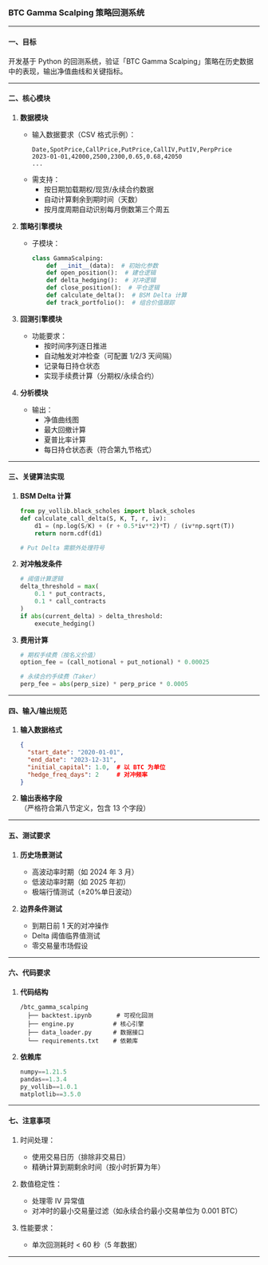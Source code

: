 ### BTC Gamma Scalping 策略回测系统

***

#### **一、目标**

开发基于 Python 的回测系统，验证「BTC Gamma Scalping」策略在历史数据中的表现，输出净值曲线和关键指标。

***

#### **二、核心模块**

1. **数据模块**

   * 输入数据要求（CSV 格式示例）：
     ```csv
     Date,SpotPrice,CallPrice,PutPrice,CallIV,PutIV,PerpPrice
     2023-01-01,42000,2500,2300,0.65,0.68,42050
     ...
     ```
   * 需支持：
     * 按日期加载期权/现货/永续合约数据
     * 自动计算剩余到期时间（天数）
     * 按月度周期自动识别每月倒数第三个周五

2. **策略引擎模块**

   * 子模块：
     ```Python
     class GammaScalping:
         def __init__(data):  # 初始化参数
         def open_position():  # 建仓逻辑
         def delta_hedging():  # 对冲逻辑
         def close_position():  # 平仓逻辑
         def calculate_delta():  # BSM Delta 计算
         def track_portfolio():  # 组合价值跟踪
     ```

3. **回测引擎模块**

   * 功能要求：
     * 按时间序列逐日推进
     * 自动触发对冲检查（可配置 1/2/3 天间隔）
     * 记录每日持仓状态
     * 实现手续费计算（分期权/永续合约）

4. **分析模块**
   * 输出：
     * 净值曲线图
     * 最大回撤计算
     * 夏普比率计算
     * 每日持仓状态表（符合第九节格式）

***

#### **三、关键算法实现**

1. **BSM Delta 计算**

   ```Python
   from py_vollib.black_scholes import black_scholes
   def calculate_call_delta(S, K, T, r, iv):
       d1 = (np.log(S/K) + (r + 0.5*iv**2)*T) / (iv*np.sqrt(T))
       return norm.cdf(d1)

   # Put Delta 需额外处理符号
   ```

2. **对冲触发条件**

   ```Python
   # 阈值计算逻辑
   delta_threshold = max(
       0.1 * put_contracts,
       0.1 * call_contracts
   )
   if abs(current_delta) > delta_threshold:
       execute_hedging()
   ```

3. **费用计算**

   ```Python
   # 期权手续费（按名义价值）
   option_fee = (call_notional + put_notional) * 0.00025

   # 永续合约手续费（Taker）
   perp_fee = abs(perp_size) * perp_price * 0.0005
   ```

***

#### **四、输入/输出规范**

1. **输入数据格式**

   ```JSON
   {
     "start_date": "2020-01-01",
     "end_date": "2023-12-31",
     "initial_capital": 1.0,  # 以 BTC 为单位
     "hedge_freq_days": 2     # 对冲频率
   }
   ```

2. **输出表格字段**\
   （严格符合第八节定义，包含 13 个字段）

***

#### **五、测试要求**

1. **历史场景测试**

   * 高波动率时期（如 2024 年 3 月）
   * 低波动率时期（如 2025 年初）
   * 极端行情测试（±20%单日波动）

2. **边界条件测试**
   * 到期日前 1 天的对冲操作
   * Delta 阈值临界值测试
   * 零交易量市场假设

***

#### **六、代码要求**

1. **代码结构**

   ```
   /btc_gamma_scalping
     ├── backtest.ipynb       # 可视化回测
     ├── engine.py           # 核心引擎
     ├── data_loader.py      # 数据接口
     └── requirements.txt    # 依赖库
   ```

2. **依赖库**
   ```Python
   numpy==1.21.5
   pandas==1.3.4
   py_vollib==1.0.1
   matplotlib==3.5.0
   ```

***

#### **七、注意事项**

1. 时间处理：

   * 使用交易日历（排除非交易日）
   * 精确计算到期剩余时间（按小时折算为年）

2. 数值稳定性：

   * 处理零 IV 异常值
   * 对冲时的最小交易量过滤（如永续合约最小交易单位为 0.001 BTC）

3. 性能要求：
   * 单次回测耗时 < 60 秒（5 年数据）

***

